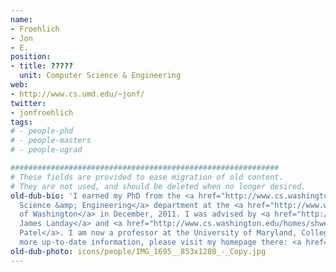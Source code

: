 ```yaml
---
name:
- Froehlich
- Jon
- E.
position:
- title: ?????
  unit: Computer Science & Engineering
web:
- http://www.cs.umd.edu/~jonf/
twitter:
- jonfroehlich
tags:
# - people-phd
# - people-masters
# - people-ugrad

############################################################
# These fields are provided to ease migration of old content.
# They are not used, and should be deleted when no longer desired.
old-dub-bio: 'I earned my PhD from the <a href="http://www.cs.washington.edu">Computer
  Science &amp; Engineering</a> department at the <a href="http://www.washington.edu">University
  of Washington</a> in December, 2011. I was advised by <a href="http://www.cs.washington.edu/homes/landay">Prof.
  James Landay</a> and <a href="http://www.cs.washington.edu/homes/shwetak">Shwetak
  Patel</a>. I am now a professor at the University of Maryland, College Park. For
  more up-to-date information, please visit my homepage there: <a href="http://www.cs.umd.edu/~jonf/">http://www.cs.umd.edu/~jonf/</a>'
old-dub-photo: icons/people/IMG_1695__853x1280_-_Copy.jpg
---
```

